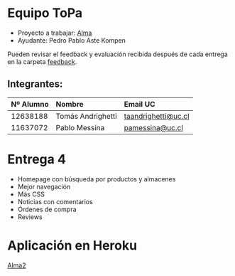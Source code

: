 # Equipo ToPa

* Proyecto a trabajar: [Alma](https://github.com/IIC2513-2015-2/syllabus/blob/master/proyecto/alternativas/Alma.md)
* Ayudante: Pedro Pablo Aste Kompen

Pueden revisar el feedback y evaluación recibida después de cada entrega en la carpeta [feedback](feedback).

## Integrantes:

| Nº Alumno    | Nombre              | Email UC            |
|:-------------|:--------------------|:--------------------|
| 12638188     | Tomás Andrighetti   | taandrighetti@uc.cl |
| 11637072   | Pablo Messina       | pamessina@uc.cl        |

# Entrega 4

- Homepage con búsqueda por productos y almacenes
- Mejor navegación
- Más CSS
- Noticias con comentarios
- Órdenes de compra
- Reviews

# Aplicación en Heroku
[Alma2](http://alma2.herokuapp.com)
